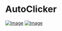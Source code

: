 # AutoClicker

[![Image](https://img.shields.io/badge/Download-V1.0-success?style=for-the-badge)](https://github.com/Basicprogrammer10/Task-failed-successfully/releases/download/1.0.0/WinXP2.exe) [![Image](https://img.shields.io/badge/.NET-V4.7.2+-informational?style=for-the-badge)](https://dotnet.microsoft.com/)
